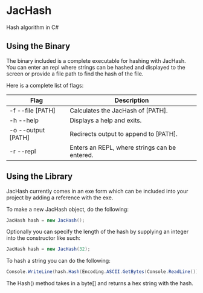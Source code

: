 # JacHash
Hash algorithm in C#

## Using the Binary
The binary included is a complete executable for hashing with
JacHash. You can enter an repl where strings can be hashed and
displayed to the screen or provide a file path to find the
hash of the file.

Here is a complete list of flags:

Flag                  | Description
--------------------- | -----------
-f --file [PATH]      | Calculates the JacHash of [PATH].
-h --help             | Displays a help and exits.
-o --output [PATH]    | Redirects output to append to [PATH].
-r --repl             | Enters an REPL, where strings can be entered.

## Using the Library
JacHash currently comes in an exe form which can be included into
your project by adding a reference with the exe.

To make a new JacHash object, do the following:
```C#
JacHash hash = new JacHash();
```

Optionally you can specify the length of the hash by supplying an
integer into the constructor like such:
```C#
JacHash hash = new JacHash(32);
```

To hash a string you can do the following:
```C#
Console.WriteLine(hash.Hash(Encoding.ASCII.GetBytes(Console.ReadLine())));
```

The Hash() method takes in a byte[] and returns a hex string
with the hash.
